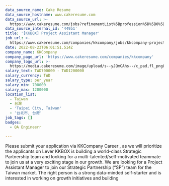 ```yaml
---
data_source_name: Cake Resume
data_source_hostname: www.cakeresume.com
data_source_url: >-
  https://www.cakeresume.com/jobs?refinementList%5Bprofession%5D%5B0%5D=engineering_qa-engineer&refinementList%5Bsalary_currency%5D=TWD&range%5Bsalary_range%5D%5Bmin%5D=800096
data_source_internal_id: '44951'
title: '[KKBOX] Project Assistant Manager'
job_url: >-
  https://www.cakeresume.com/companies/kkcompany/jobs/kkcompany-project-assistant-manager
date: 2022-08-23T06:01:51.514Z
company_name: KKCompany
company_page_url: 'https://www.cakeresume.com/companies/kkcompany'
company_logo_url: >-
  https://media.cakeresume.com/image/upload/s--yJQmCAhs--/c_pad,fl_png8,h_200,w_200/v1637561973/kxxyllrqxnxut3jg0vup.png
salary_text: TWD700000 - TWD1200000
salary_currency: TWD
salary_type: per_year
salary_min: 700000
salary_max: 1200000
location_list:
  - Taiwan
  - 台灣
  - 'Taipei City, Taiwan'
  - '台北市, 台灣'
job_tags: []
badges:
  - QA Engineerr

---
```


Please submit your application via KKCompany Career , as we will prioritize the applicants on Lever KKBOX is building a world-class Strategic Partnership team and looking for a multi-talented/self-motivated teammate to join us at a very exciting stage in our growth. We are looking for a Project Assistant Manager to join our Strategic Partnership (“SP”) team for the Taiwan market. The right person is a strong data-minded self-starter and is interested in working on growth initiatives and building